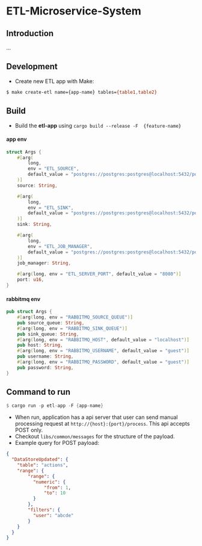 # ETL-Microservice-System

## Introduction
...

## Development
- Create new ETL app with Make:
```bash
$ make create-etl name={app-name} tables={table1,table2}
```


## Build
- Build the **etl-app** using `cargo build --release -F  {feature-name}`

#### app env
```rust
struct Args {
    #[arg(
        long,
        env = "ETL_SOURCE",
        default_value = "postgres://postgres:postgres@localhost:5432/postgres"
    )]
    source: String,

    #[arg(
        long,
        env = "ETL_SINK",
        default_value = "postgres://postgres:postgres@localhost:5432/postgres"
    )]
    sink: String,

    #[arg(
        long,
        env = "ETL_JOB_MANAGER",
        default_value = "postgres://postgres:postgres@localhost:5432/postgres"
    )]
    job_manager: String,

    #[arg(long, env = "ETL_SERVER_PORT", default_value = "8080")]
    port: u16,
}
```

#### rabbitmq env
```rust
pub struct Args {
    #[arg(long, env = "RABBITMQ_SOURCE_QUEUE")]
    pub source_queue: String,
    #[arg(long, env = "RABBITMQ_SINK_QUEUE")]
    pub sink_queue: String,
    #[arg(long, env = "RABBITMQ_HOST", default_value = "localhost")]
    pub host: String,
    #[arg(long, env = "RABBITMQ_USERNAME", default_value = "guest")]
    pub username: String,
    #[arg(long, env = "RABBITMQ_PASSWORD", default_value = "guest")]
    pub password: String,
}
```

## Command to run
```rust
$ cargo run -p etl-app -F {app-name}
```

- When run, application has a api server that user can send manual processing request at `http://{host}:{port}/process`. This api accepts POST only.
- Checkout `libs/common/messages` for the structure of the payload.
- Example query for POST payload:
```json
{
  "DataStoreUpdated": {
    "table": "actions",
    "range": {
        "range": {
          "numeric": {
              "from": 1,
              "to": 10
          }
        },
        "filters": {
          "user": "abcde"
        }
    }
  }
}
```
